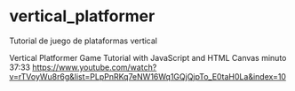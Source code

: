 # vertical_platformer
Tutorial de juego de plataformas vertical

Vertical Platformer Game Tutorial with JavaScript and HTML Canvas
minuto 37:33
https://www.youtube.com/watch?v=rTVoyWu8r6g&list=PLpPnRKq7eNW16Wq1GQjQjpTo_E0taH0La&index=10
